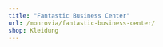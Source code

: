 ```yaml
---
title: "Fantastic Business Center"
url: /monrovia/fantastic-business-center/
shop: Kleidung
---
```


